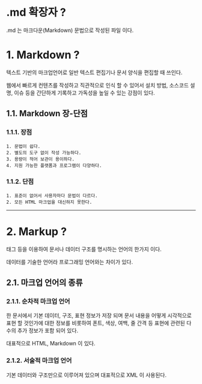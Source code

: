 # .md 확장자 ?
.md 는 마크다운(Markdown) 문법으로 작성된 파일 이다.

# 1. Markdown ?
텍스트 기반의 마크업언어로 일반 텍스트 편집기나 문서 양식을 편집할 때 쓰인다.

웹에서 빠르게 컨텐츠를 작성하고 직관적으로 인식 할 수 있어서 설치 방법, 소스코드 설명, 이슈 등을 
간단하게 기록하고 가독성을 높일 수 있는 강점이 있다.

## 1.1. Markdown 장-단점

### 1.1.1. 장점
~~~
1. 문법이 쉽다.
2. 별도의 도구 없이 작성 가능하다.
3. 용량이 적어 보관이 용이하다.
4. 지원 가능한 플랫폼과 프로그램이 다양하다.
~~~

### 1.1.2. 단점
~~~
1. 표준이 없어서 사용자마다 문법이 다르다.
2. 모든 HTML 마크업을 대신하지 못한다.
~~~

***

# 2. Markup ?
태그 등을 이용하여 문서나 데이터 구조를 명시하는 언어의 한가지 이다.

데이터를 기술한 언어라 프로그래밍 언어와는 차이가 있다.

## 2.1. 마크업 언어의 종류

### 2.1.1. 순차적 마크업 언어
한 문서에서 기본 데이터, 구조, 표현 정보가 저장 되며 문서 내용을 어떻게 시각적으로 표현 할 것인가에 대한 정보를 비롯하여
폰트, 색상, 여백, 줄 간격 등 표현에 관련된 다수의 추가 정보가 포함 되어 있다.

대표적으로 HTML, Markdown 이 있다.

### 2.1.2. 서술적 마크업 언어
기본 데이터와 구조만으로 이루어져 있으며 대표적으로 XML 이 사용된다.
